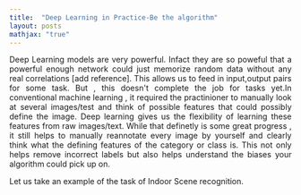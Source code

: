 ```yaml
---
title:  "Deep Learning in Practice-Be the algorithm"
layout: posts
mathjax: "true"
---
```


<p style="text-align:justify">Deep Learning models are very powerful. Infact they are so poweful that a powerful enough network could just memorize random data without any real correlations [add reference]. This allows us to feed in input,output pairs for some task. But , this doesn't complete the job for tasks yet.In conventional machine learning , it required the practinioner to manually look at several images/test and think of possible features that could possibly define the image. Deep learning gives us the flexibility of learning these features from raw images/text. While that definetly is some great progress , it still helps to manually reannotate every image by yourself and clearly think what the defining features of the category or class is. This not only helps remove incorrect labels but also helps understand the biases your algorithm could pick up on. </p>

<p>Let us take an example of the task of Indoor Scene recognition.</p>
